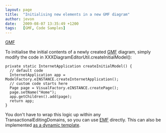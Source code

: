```yaml
---
layout: page
title:  "Initialising new elements in a new GMF diagram"
author: jevon
date:   2009-08-07 13:35:49 +1200
tags:   [GMF, Code Samples]
---
```


[GMF](gmf.md)

To initialise the initial contents of a newly created [GMF](gmf.md) diagram, simply modify the code in XXXDiagramEditorUtil.createInitialModel():

```
private static InternetApplication createInitialModel() {
  // default code
  InternetApplication app = ModelFactory.eINSTANCE.createInternetApplication();
  // custom code starts here
  Page page = VisualFactory.eINSTANCE.createPage();
  page.setName("Home");
  app.getChildren().add(page);
  return app;
}
```

You don't have to wrap this logic up within any TransactionalEditingDomains, so you can use [EMF](emf.md) directly. This can also be implemented <a href="http://code.google.com/p/iaml/source/browse/trunk/org.openiaml.model/templates/aspects/xpt/editor/DiagramEditorUtil.xpt?spec=svn928&r=928">as a dynamic template</a>.
